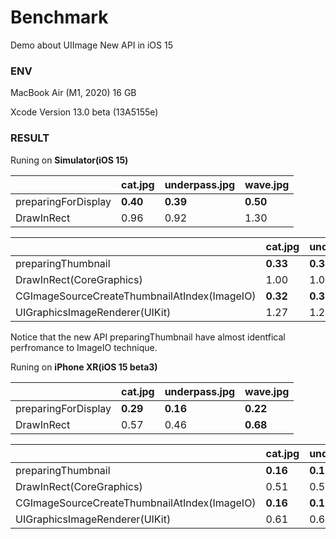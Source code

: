 # Benchmark
Demo about UIImage New API in iOS 15



### ENV

MacBook Air (M1, 2020) 16 GB

Xcode Version 13.0 beta (13A5155e) 



### RESULT

Runing on **Simulator(iOS 15)**

|                     | **cat.jpg** | underpass.jpg | wave.jpg |
| ------------------- | :---------- | ------------- | -------- |
| preparingForDisplay | **0.40**    | **0.39**      | **0.50** |
| DrawInRect          | 0.96        | 0.92          | 1.30     |



|                                              | **cat.jpg** | underpass.jpg | wave.jpg |
| -------------------------------------------- | ----------- | ------------- | -------- |
| preparingThumbnail                           | **0.33**    | **0.32**      | **0.59** |
| DrawInRect(CoreGraphics)                     | 1.00        | 1.00          | 1.41     |
| CGImageSourceCreateThumbnailAtIndex(ImageIO) | **0.32**    | **0.32**      | **0.57** |
| UIGraphicsImageRenderer(UIKit)               | 1.27        | 1.29          | 1.72     |



Notice that the new API preparingThumbnail have almost identfical perfromance to ImageIO technique.



Runing on **iPhone XR(iOS 15 beta3)**

|                     | **cat.jpg** | underpass.jpg | wave.jpg |
| ------------------- | :---------- | ------------- | -------- |
| preparingForDisplay | **0.29**    | **0.16**      | **0.22** |
| DrawInRect          | 0.57        | 0.46          | **0.68** |



|                                              | **cat.jpg** | underpass.jpg | wave.jpg |
| -------------------------------------------- | ----------- | ------------- | -------- |
| preparingThumbnail                           | **0.16**    | **0.16**      | **0.30** |
| DrawInRect(CoreGraphics)                     | 0.51        | 0.50          | 0.73     |
| CGImageSourceCreateThumbnailAtIndex(ImageIO) | **0.16**    | **0.16**      | 0.30     |
| UIGraphicsImageRenderer(UIKit)               | 0.61        | 0.64          | 0.83     |


